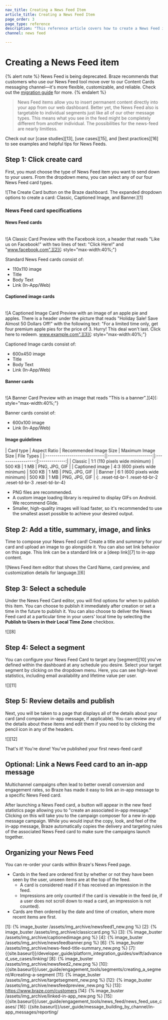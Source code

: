 ```yaml
---
nav_title: Creating a News Feed Item
article_title: Creating a News Feed Item
page_order: 3
page_type: reference
description: "This reference article covers how to create a News Feed item. News Feed items allow you to insert permanent content directly into your app from our web dashboard."
channel: news feed

---
```


# Creating a News Feed item

{% alert note %}
News Feed is being deprecated. Braze recommends that customers who use our News Feed tool move over to our Content Cards messaging channel—it's more flexible, customizable, and reliable. Check out the [migration guide]({{site.baseurl}}/user_guide/message_building_by_channel/content_cards/migrating_from_news_feed/) for more.
{% endalert %}

> News Feed items allow you to insert permanent content directly into your app from our web dashboard. Better yet, the News Feed also is targetable to individual segments just like all of our other message types. This means what you see in the feed might be completely different from another individual. The possibilities for the news-feed are nearly limitless.

Check out our [case studies][13], [use cases][15], and [best practices][16] to see examples and helpful tips for News Feeds.

## Step 1: Click create card

First, you must choose the type of News Feed item you want to send down to your users. From the dropdown menu, you can select any of our four News Feed card types.

![The Create Card button on the Braze dashboard. The expanded dropdown options to create a card: Classic, Captioned Image, and Banner.][1]

### News Feed card specifications

#### News Feed cards

<br>![A Classic Card Preview with the Facebook icon, a header that reads "Like us on Facebook!" with two lines of text: "Click Here!" and "www.facebook.com".][2]{: style="max-width:40%;"}

Standard News Feed cards consist of:

- 110x110 image
- Title
- Body Text
- Link (In-App/Web)

#### Captioned image cards

<br>![A Captioned Image Card Preview with an image of an apple pie and apples. There is a header under the picture that reads "Holiday Sale! Save Almost 50 Dollars Off!" with the following text: "For a limited time only, get four premium apple pies for the price of 3. Hurry! This deal won't last. Click here to redeem. www.example.com".][3]{: style="max-width:40%;"}

Captioned Image cards consist of:

- 600x450 image
- Title
- Body Text
- Link (In-App/Web)

#### Banner cards

<br>![A Banner Card Preview with an image that reads "This is a banner".][4]{: style="max-width:40%;"}

Banner cards consist of:

- 600x100 image
- Link (In-App/Web)

#### Image guidelines

|          Card type         |          Aspect Ratio         | Recommended Image Size | Maximum Image Size |   File Types  |
|:-----------------------------:|:----------------------:|:------------------:|:-------------:|
|          Classic         | 1:1 (110 pixels wide minimum) |          500&nbsp;KB          |         1&nbsp;MB        | PNG, JPG, GIF |
|          Captioned image         | 4:3 (600 pixels wide minimum) |          500&nbsp;KB          |         1&nbsp;MB        | PNG, JPG, GIF |
|          Banner         | 6:1 (600 pixels wide minimum) |          500&nbsp;KB          |         1&nbsp;MB        | PNG, JPG, GIF |
{: .reset-td-br-1 .reset-td-br-2 .reset-td-br-3 .reset-td-br-4}

- PNG files are recommended.
- A custom image loading library is required to display GIFs on Android. We recommend Glide.
- Smaller, high-quality images will load faster, so it's recommended to use the smallest asset possible to achieve your desired output.

## Step 2: Add a title, summary, image, and links

Time to compose your News Feed card! Create a title and summary for your card and upload an image to go alongside it. You can also set link behavior on this page. This link can be a standard link or a [deep link][7] to in-app content.

![News Feed item editor that shows the Card Name, card preview, and customization details for language.][6]

## Step 3: Select a schedule

Under the News Feed Card editor, you will find options for when to publish this item. You can choose to publish it immediately after creation or set a time in the future to publish it. You can also choose to deliver the News Feed card at a particular time in your users' local time by selecting the **Publish to Users in their Local Time Zone** checkbox.

![][8]

## Step 4: Select a segment

You can configure your News Feed Card to target any [segment][10] you've defined within the dashboard at any schedule you desire. Select your target segment by clicking on the dropdown menu. Here, you can see high-level statistics, including email availability and lifetime value per user.

![][11]

## Step 5: Review details and publish

Next, you will be taken to a page that displays all of the details about your card (and companion in-app message, if applicable). You can review any of the details about these items and edit them if you need to by clicking the pencil icon in any of the headers.

![][12]

That's it! You're done! You've published your first news-feed card!

## Optional: Link a News Feed card to an in-app message

Multichannel campaigns often lead to better overall conversion and engagement rates, so Braze has made it easy to link an in-app message to a specific News Feed card. 

After launching a News Feed card, a button will appear in the new feed statistics page allowing you to "create an associated in-app message." Clicking on this will take you to the campaign composer for a new in-app message campaign. While you would input the copy, look, and feel of the in-app message, Braze automatically copies the delivery and targeting rules of the associated News Feed card to make sure the campaigns launch together.

## Organizing your News Feed

You can re-order your cards within Braze's News Feed page.
- Cards in the feed are ordered first by whether or not they have been seen by the user, unseen items are at the top of the feed.
  - A card is considered read if it has received an impression in the feed.
  - Impressions are only counted if the card is viewable in the feed (ie, if a user does not scroll down to read a card, an impression is not counted).
- Cards are then ordered by the date and time of creation, where more recent items are first.

[1]: {% image_buster /assets/img_archive/newsfeed1_new.png %}
[2]: {% image_buster /assets/img_archive/classiccard.png %}
[3]: {% image_buster /assets/img_archive/captionedimage.png %}
[4]: {% image_buster /assets/img_archive/newsfeedbanner.png %}
[6]: {% image_buster /assets/img_archive/news-feed-title-summary_new.png %}
[7]: {{site.baseurl}}/developer_guide/platform_integration_guides/swift/advanced_use_cases/linking/
[8]: {% image_buster /assets/img_archive/newsfeed2_new.png %}
[10]: {{site.baseurl}}/user_guide/engagement_tools/segments/creating_a_segment/#creating-a-segment
[11]: {% image_buster /assets/img_archive/targetsegment_new.png %}
[12]: {% image_buster /assets/img_archive/newsfeedpreview_new.png %}
[13]: https://www.braze.com/customers
[14]: {% image_buster /assets/img_archive/linked-in-app_new.png %}
[15]: {{site.baseurl}}/user_guide/engagement_tools/news_feed/news_feed_use_cases/
[16]: {{site.baseurl}}/user_guide/message_building_by_channel/in-app_messages/reporting/
